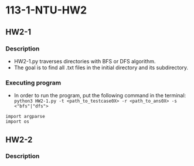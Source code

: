 # 113-1-NTU-HW2

## HW2-1 
### Description
* HW2-1.py traverses directories with BFS or DFS algorithm.  <br>
* The goal is to find all .txt files in the initial directory and its subdirectory.
### Executing program
* In order to run the program, put the following command in the terminal:
` python3 HW2-1.py -t <path_to_testcase0X> -r <path_to_ans0X> -s <"bfs"|"dfs">`
```
import argparse
import os
```

## HW2-2
### Description


